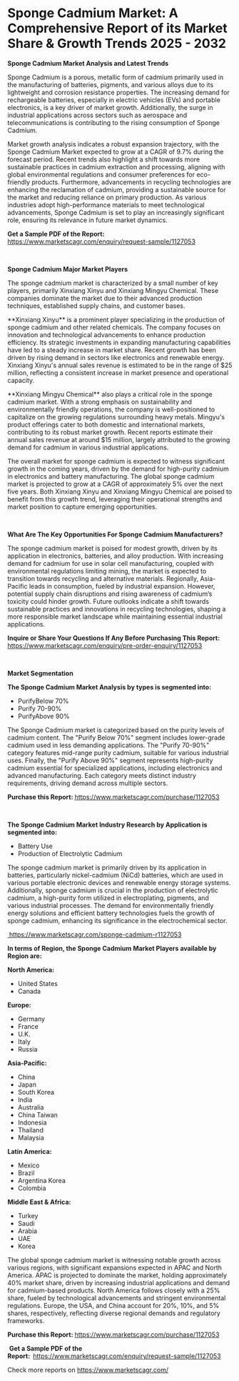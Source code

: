 <p><h1>Sponge Cadmium Market: A Comprehensive Report of its Market Share & Growth Trends 2025 - 2032</h1></p><p><strong>Sponge Cadmium Market Analysis and Latest Trends</strong></p>
<p><p>Sponge Cadmium is a porous, metallic form of cadmium primarily used in the manufacturing of batteries, pigments, and various alloys due to its lightweight and corrosion resistance properties. The increasing demand for rechargeable batteries, especially in electric vehicles (EVs) and portable electronics, is a key driver of market growth. Additionally, the surge in industrial applications across sectors such as aerospace and telecommunications is contributing to the rising consumption of Sponge Cadmium. </p><p>Market growth analysis indicates a robust expansion trajectory, with the Sponge Cadmium Market expected to grow at a CAGR of 9.7% during the forecast period. Recent trends also highlight a shift towards more sustainable practices in cadmium extraction and processing, aligning with global environmental regulations and consumer preferences for eco-friendly products. Furthermore, advancements in recycling technologies are enhancing the reclamation of cadmium, providing a sustainable source for the market and reducing reliance on primary production. As various industries adopt high-performance materials to meet technological advancements, Sponge Cadmium is set to play an increasingly significant role, ensuring its relevance in future market dynamics.</p></p>
<p><strong>Get a Sample PDF of the Report:&nbsp;</strong> <a href="https://www.marketscagr.com/enquiry/request-sample/1127053?utm_campaign=1848&utm_medium=2&utm_source=Github&utm_content=ia&utm_term=05022025&utm_id=sponge-cadmium">https://www.marketscagr.com/enquiry/request-sample/1127053</a></p>
<p>&nbsp;</p>
<p><strong>Sponge Cadmium Major Market Players</strong></p>
<p><p>The sponge cadmium market is characterized by a small number of key players, primarily Xinxiang Xinyu and Xinxiang Mingyu Chemical. These companies dominate the market due to their advanced production techniques, established supply chains, and customer bases.</p><p>**Xinxiang Xinyu** is a prominent player specializing in the production of sponge cadmium and other related chemicals. The company focuses on innovation and technological advancements to enhance production efficiency. Its strategic investments in expanding manufacturing capabilities have led to a steady increase in market share. Recent growth has been driven by rising demand in sectors like electronics and renewable energy. Xinxiang Xinyu's annual sales revenue is estimated to be in the range of $25 million, reflecting a consistent increase in market presence and operational capacity.</p><p>**Xinxiang Mingyu Chemical** also plays a critical role in the sponge cadmium market. With a strong emphasis on sustainability and environmentally friendly operations, the company is well-positioned to capitalize on the growing regulations surrounding heavy metals. Mingyu's product offerings cater to both domestic and international markets, contributing to its robust market growth. Recent reports estimate their annual sales revenue at around $15 million, largely attributed to the growing demand for cadmium in various industrial applications.</p><p>The overall market for sponge cadmium is expected to witness significant growth in the coming years, driven by the demand for high-purity cadmium in electronics and battery manufacturing. The global sponge cadmium market is projected to grow at a CAGR of approximately 5% over the next five years. Both Xinxiang Xinyu and Xinxiang Mingyu Chemical are poised to benefit from this growth trend, leveraging their operational strengths and market position to capture emerging opportunities.</p></p>
<p>&nbsp;</p>
<p><strong>What Are The Key Opportunities For Sponge Cadmium Manufacturers?</strong></p>
<p><p>The sponge cadmium market is poised for modest growth, driven by its application in electronics, batteries, and alloy production. With increasing demand for cadmium for use in solar cell manufacturing, coupled with environmental regulations limiting mining, the market is expected to transition towards recycling and alternative materials. Regionally, Asia-Pacific leads in consumption, fueled by industrial expansion. However, potential supply chain disruptions and rising awareness of cadmium’s toxicity could hinder growth. Future outlooks indicate a shift towards sustainable practices and innovations in recycling technologies, shaping a more responsible market landscape while maintaining essential industrial applications.</p></p>
<p><strong>Inquire or Share Your Questions If Any Before Purchasing This Report:</strong> <a href="https://www.marketscagr.com/enquiry/pre-order-enquiry/1127053?utm_campaign=1848&utm_medium=2&utm_source=Github&utm_content=ia&utm_term=05022025&utm_id=sponge-cadmium">https://www.marketscagr.com/enquiry/pre-order-enquiry/1127053</a></p>
<p>&nbsp;</p>
<p><strong>Market Segmentation</strong></p>
<p><strong>The Sponge Cadmium Market Analysis by types is segmented into:</strong></p>
<p><ul><li>PurifyBelow 70%</li><li>Purify 70-90%</li><li>PurifyAbove 90%</li></ul></p>
<p><p>The Sponge Cadmium market is categorized based on the purity levels of cadmium content. The "Purify Below 70%" segment includes lower-grade cadmium used in less demanding applications. The "Purify 70-90%" category features mid-range purity cadmium, suitable for various industrial uses. Finally, the "Purify Above 90%" segment represents high-purity cadmium essential for specialized applications, including electronics and advanced manufacturing. Each category meets distinct industry requirements, driving demand across multiple sectors.</p></p>
<p><strong>Purchase this Report:&nbsp;</strong><a href="https://www.marketscagr.com/purchase/1127053?utm_campaign=1848&utm_medium=2&utm_source=Github&utm_content=ia&utm_term=05022025&utm_id=sponge-cadmium">https://www.marketscagr.com/purchase/1127053</a></p>
<p>&nbsp;</p>
<p><strong>The Sponge Cadmium Market Industry Research by Application is segmented into:</strong></p>
<p><ul><li>Battery Use</li><li>Production of Electrolytic Cadmium</li></ul></p>
<p><p>The sponge cadmium market is primarily driven by its application in batteries, particularly nickel-cadmium (NiCd) batteries, which are used in various portable electronic devices and renewable energy storage systems. Additionally, sponge cadmium is crucial in the production of electrolytic cadmium, a high-purity form utilized in electroplating, pigments, and various industrial processes. The demand for environmentally friendly energy solutions and efficient battery technologies fuels the growth of sponge cadmium, enhancing its significance in the electrochemical sector.</p></p>
<p><a href="https://www.marketscagr.com/sponge-cadmium-r1127053?utm_campaign=1848&utm_medium=2&utm_source=Github&utm_content=ia&utm_term=05022025&utm_id=sponge-cadmium">&nbsp;https://www.marketscagr.com/sponge-cadmium-r1127053</a></p>
<p><strong>In terms of Region, the Sponge Cadmium Market Players available by Region are:</strong></p>
<p>
    <p> <strong> North America: </strong>
        <ul>
            <li>United States</li>
            <li>Canada</li>
        </ul>
        </p> 
    <p> <strong> Europe: </strong>
        <ul>
            <li>Germany</li>
            <li>France</li>
            <li>U.K.</li>
            <li>Italy</li>
            <li>Russia</li>
        </ul>
        </p> 
    <p> <strong> Asia-Pacific: </strong>
        <ul>
            <li>China</li>
            <li>Japan</li>
            <li>South Korea</li>
            <li>India</li>
            <li>Australia</li>
            <li>China Taiwan</li>
            <li>Indonesia</li>
            <li>Thailand</li>
            <li>Malaysia</li>
        </ul>
        </p> 
    <p> <strong> Latin America: </strong>
        <ul>
            <li>Mexico</li>
            <li>Brazil</li>
            <li>Argentina Korea</li>
            <li>Colombia</li>
        </ul>
        </p> 
    <p> <strong> Middle East & Africa: </strong>
        <ul>
            <li>Turkey</li>
            <li>Saudi</li>
            <li>Arabia</li>
            <li>UAE</li>
            <li>Korea</li>
        </ul>
    </p>
    </p>
<p><p>The global sponge cadmium market is witnessing notable growth across various regions, with significant expansions expected in APAC and North America. APAC is projected to dominate the market, holding approximately 40% market share, driven by increasing industrial applications and demand for cadmium-based products. North America follows closely with a 25% share, fueled by technological advancements and stringent environmental regulations. Europe, the USA, and China account for 20%, 10%, and 5% shares, respectively, reflecting diverse regional demands and regulatory frameworks.</p></p>
<p><strong>Purchase this Report: </strong><a href="https://www.marketscagr.com/purchase/1127053?utm_campaign=1848&utm_medium=2&utm_source=Github&utm_content=ia&utm_term=05022025&utm_id=sponge-cadmium">https://www.marketscagr.com/purchase/1127053</a></p>
<p>&nbsp;<strong>Get a Sample PDF of the Report:&nbsp;&nbsp;</strong><a href="https://www.marketscagr.com/enquiry/request-sample/1127053?utm_campaign=1848&utm_medium=2&utm_source=Github&utm_content=ia&utm_term=05022025&utm_id=sponge-cadmium">https://www.marketscagr.com/enquiry/request-sample/1127053</a></p>
<p><strong></strong></p>
<p>Check more reports on <a href="https://www.marketscagr.com/?utm_campaign=1848&utm_medium=2&utm_source=Github&utm_content=ia&utm_term=05022025&utm_id=sponge-cadmium">https://www.marketscagr.com/</a></p>